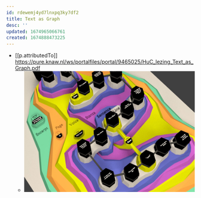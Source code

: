 ```yaml
---
id: rdewemj4yd7lnxpq3ky7df2
title: Text as Graph
desc: ''
updated: 1674965066761
created: 1674888473225
---
```


- [[p.attributedTo]] https://pure.knaw.nl/ws/portalfiles/portal/9465025/HuC_lezing_Text_as_Graph.pdf
  - ![](/assets/images/2023-01-28-20-04-24.png)